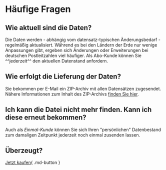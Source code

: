 # Häufige Fragen

## Wie aktuell sind die Daten?

Die Daten werden - abhängig vom datensatz-typischen Änderungsbedarf - regelmäßig aktualisiert. Während es bei den Ländern der Erde nur wenige Anpassungen gibt, ergeben sich Änderungen oder Erweiterungen bei deutschen Postleitzahlen viel häufiger. Als Abo-Kunde können Sie ^^jederzeit^^ den aktuellen Datenstand anfordern.


## Wie erfolgt die Lieferung der Daten?

Sie bekommen per E-Mail ein ZIP-Archiv mit allen Datensätzen zugesendet. Nähere Informationen zum Inhalt des ZIP-Archivs [finden Sie hier](/archivstruktur/).


## Ich kann die Datei nicht mehr finden. Kann ich diese erneut bekommen?

Auch als *Einmal-Kunde* können Sie sich Ihren "persönlichen" Datenbestand zum damaligen Zeitpunkt jederzeit noch einmal zusenden lassen.


## Überzeugt?

[Jetzt kaufen](/kaufen/){ .md-button }


